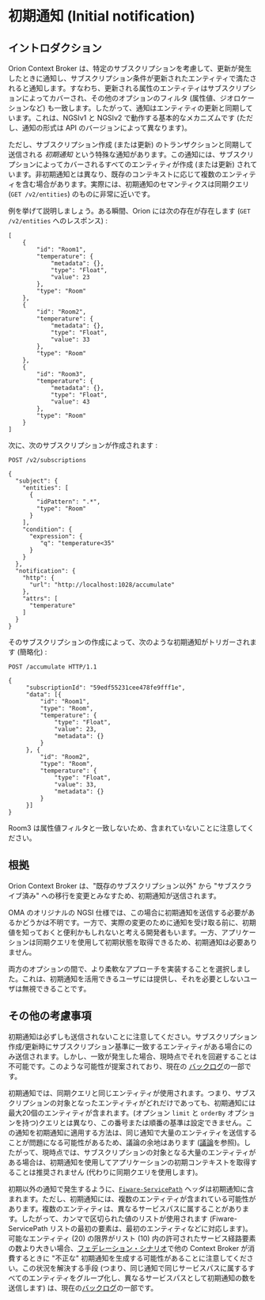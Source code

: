 # 初期通知 (Initial notification)

## イントロダクション

Orion Context Broker は、特定のサブスクリプションを考慮して、更新が発生したときに通知し、サブスクリプション条件が更新されたエンティティで満たされると通知します。すなわち、更新される属性のエンティティはサブスクリプションによってカバーされ、その他のオプションのフィルタ (属性値、ジオロケーションなど) も一致します。したがって、通知はエンティティの更新と同期しています。これは、NGSIv1 と NGSIv2 で動作する基本的なメカニズムです (ただし、通知の形式は API のバージョンによって異なります)。

ただし、サブスクリプション作成 (または更新) のトランザクションと同期して送信される *初期通知* という特殊な通知があります。この通知には、サブスクリプションによってカバーされるすべてのエンティティが作成 (または更新) されています。非初期通知とは異なり、既存のコンテキストに応じて複数のエンティティを含む場合があります。実際には、初期通知のセマンティクスは同期クエリ (`GET /v2/entities`) のものに非常に近いです。

例を挙げて説明しましょう。ある瞬間、Orion には次の存在が存在します (`GET /v2/entities` へのレスポンス) :

```
[
    {
        "id": "Room1",
        "temperature": {
            "metadata": {},
            "type": "Float",
            "value": 23
        },
        "type": "Room"
    },
    {
        "id": "Room2",
        "temperature": {
            "metadata": {},
            "type": "Float",
            "value": 33
        },
        "type": "Room"
    },
    {
        "id": "Room3",
        "temperature": {
            "metadata": {},
            "type": "Float",
            "value": 43
        },
        "type": "Room"
    }
]
```

次に、次のサブスクリプションが作成されます :

```
POST /v2/subscriptions

{
  "subject": {
    "entities": [
      {
        "idPattern": ".*",
        "type": "Room"
      }
    ],
    "condition": {
      "expression": {
	     "q": "temperature<35"
	  }
    }
  },
  "notification": {
    "http": {
      "url": "http://localhost:1028/accumulate"
    },
    "attrs": [
      "temperature"
    ]
  }
}
```

そのサブスクリプションの作成によって、次のような初期通知がトリガーされます (簡略化) :

```
POST /accumulate HTTP/1.1

{
	 "subscriptionId": "59edf55231cee478fe9fff1e",
	 "data": [{
		 "id": "Room1",
		 "type": "Room",
		 "temperature": {
			 "type": "Float",
			 "value": 23,
			 "metadata": {}
		 }
	 }, {
		 "id": "Room2",
		 "type": "Room",
		 "temperature": {
			 "type": "Float",
			 "value": 33,
			 "metadata": {}
		 }
	 }]
}
```

Room3 は属性値フィルタと一致しないため、含まれていないことに注意してください。

## 根拠

Orion Context Broker は、"既存のサブスクリプション以外" から "サブスクライブ済み" への移行を変更とみなすため、初期通知が送信されます。

OMA のオリジナルの NGSI 仕様では、この場合に初期通知を送信する必要があるかどうかは不明です。一方で、実際の変更のために通知を受け取る前に、初期値を知っておくと便利かもしれないと考える開発者もいます。一方、アプリケーションは同期クエリを使用して初期状態を取得できるため、初期通知は必要ありません。

両方のオプションの間で、より柔軟なアプローチを実装することを選択しました。これは、初期通知を活用できるユーザには提供し、それを必要としないユーザは無視できることです。

## その他の考慮事項

初期通知は必ずしも送信されないことに注意してください。サブスクリプション作成/更新時にサブスクリプション基準に一致するエンティティがある場合にのみ送信されます。しかし、一致が発生した場合、現時点でそれを回避することは不可能です。このような可能性が提案されており、現在の [バックログ](https://github.com/telefonicaid/fiware-orion/issues/920)の一部です。

初期通知では、同期クエリと同じエンティティが使用されます。つまり、サブスクリプションの対象となったエンティティがどれだけであっても、初期通知には最大20個のエンティティが含まれます。(オプション `limit` と `orderBy` オプションを持つ)クエリとは異なり、この番号または順番の基準は設定できません。この通知を初期通知に適用する方法は、同じ通知で大量のエンティティを送信することが問題になる可能性があるため、議論の余地はあります ([議論](https://github.com/telefonicaid/fiware-orion/issues/591)を参照)。したがって、現時点では、サブスクリプションの対象となる大量のエンティティがある場合は、初期通知を使用してアプリケーションの初期コンテキストを取得することは推奨されません (代わりに同期クエリを使用します)。

初期以外の通知で発生するように、[`Fiware-ServicePath`](service_path.md) ヘッダは初期通知に含まれます。ただし、初期通知には、複数のエンティティが含まれている可能性があります。複数のエンティティは、異なるサービスパスに属することがあります。したがって、カンマで区切られた値のリストが使用されます (Fiware-ServicePath リストの最初の要素は、最初のエンティティなどに対応します)。可能なエンティティ (20) の限界がリスト (10) 内の許可されたサービス経路要素の数より大きい場合、[フェデレーション・シナリオ](federation.md)で他の Context Broker が消費するときに "不正な" 初期通知を生成する可能性があることに注意してください。この状況を解決する手段 (つまり、同じ通知で同じサービスパスに属するすべてのエンティティをグループ化し、異なるサービスパスとして初期通知の数を送信します) は、現在の[バックログ](https://github.com/telefonicaid/fiware-orion/issues/2437)の一部です。
